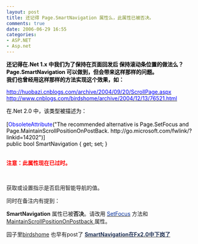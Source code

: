 ```yaml
---
layout: post
title: 还记得 Page.SmartNavigation 属性么，此属性已被否决。
comments: true
date: 2006-06-29 16:55
categories:
- ASP.NET
- Asp.net
---
```


<p><span style="color: #ff0000;"><strong><span style="color: #000000;">还记得在.Net 1.x 中我们为了保持在页面回发后 保持滚动条位置的做法么？<br />Page.SmartNavigation 可以做到，但会带来这样那样的问题。<br />我们也曾经用这样那样的方法实现这个效果，如：</span></strong></span></p>
<p><a href="http://huobazi.cnblogs.com/archive/2004/09/20/ScrollPage.aspx"><span style="color: #0000ff;">http://huobazi.cnblogs.com/archive/2004/09/20/ScrollPage.aspx</span></a><br /><a href="http://www.cnblogs.com/birdshome/archive/2004/12/13/76521.html"><span style="color: #0000ff;">http://www.cnblogs.com/birdshome/archive/2004/12/13/76521.html</span></a></p>
<p><span style="color: #000000;">在.Net 2.0 中，该类型被描述为：<br /></span> <br /><span style="color: #000000;">[<span style="color: #0000ff;">ObsoleteAttribute</span>("The recommended alternative is Page.SetFocus and Page.MaintainScrollPositionOnPostBack. http://go.microsoft.com/fwlink/?linkid=14202")]<br /><span class="keyword">public</span> bool <span class="identifier">SmartNavigation</span> { <span class="keyword">get</span>; <span class="keyword">set</span>; }</span></p>
<p><br /><span style="color: #ff0000;"><strong>注意：此属性现在已过时。</strong></span></p>
<p> </p>
<p>获取或设置指示是否启用智能导航的值。</p>
<p>同时在备注内有提到：</p>
<p><strong>SmartNavigation</strong> 属性已被<strong>否决</strong>。请改用 <a href="ms-help://MS.VSCC.v80/MS.MSDN.v80/MS.NETDEVFX.v20.chs/cpref13/html/O_T_System_Web_UI_Page_SetFocus.htm"><span style="color: #002c99;">SetFocus</span></a> 方法和 <a href="ms-help://MS.VSCC.v80/MS.MSDN.v80/MS.NETDEVFX.v20.chs/cpref13/html/P_System_Web_UI_Page_MaintainScrollPositionOnPostBack.htm">MaintainScrollPositionOnPostback </a>属性。</p>
<p>园子里<a href="http://birdshome.cnblogs.com/">birdshome</a> 也早有post了 <a id="viewpost1_TitleUrl" href="http://birdshome.cnblogs.com/archive/2005/06/20/177404.html"><strong><span style="color: #223355;">SmartNavigation在Fx2.0中下岗了</span></strong></a></p>				
